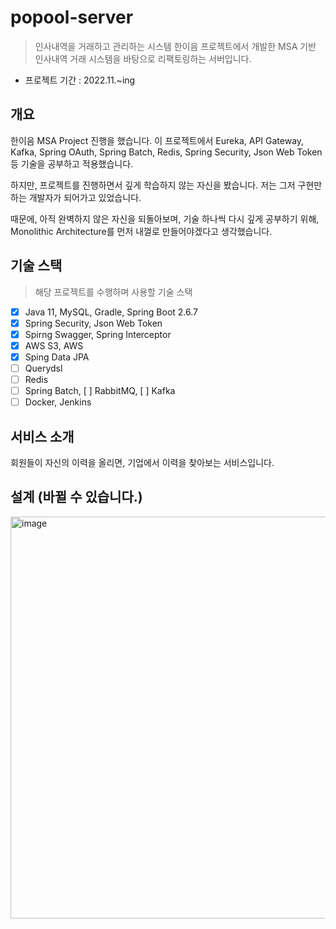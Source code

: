 # popool-server 
> 인사내역을 거래하고 관리하는 시스템
> 한이음 프로젝트에서 개발한 MSA 기반 인사내역 거래 시스템을 바탕으로 리팩토링하는 서버입니다.

- 프로젝트 기간 : 2022.11.~ing

## 개요
한이음 MSA Project 진행을 했습니다.
이 프로젝트에서 Eureka, API Gateway, Kafka, Spring OAuth, Spring Batch, Redis, Spring Security, Json Web Token 등 기술을 공부하고 적용했습니다.

하지만, 프로젝트를 진행하면서 깊게 학습하지 않는 자신을 봤습니다.
저는 그저 구현만 하는 개발자가 되어가고 있었습니다.

때문에, 아직 완벽하지 않은 자신을 되돌아보며, 기술 하나씩 다시 깊게 공부하기 위해,
Monolithic Architecture를 먼저 내껄로 만들어야겠다고 생각했습니다.

## 기술 스택
> 해당 프로젝트를 수행하며 사용할 기술 스택
- [x] Java 11, MySQL, Gradle, Spring Boot 2.6.7 
- [x] Spring Security, Json Web Token
- [x] Spirng Swagger, Spring Interceptor
- [x] AWS S3, AWS
- [x] Sping Data JPA
- [ ] Querydsl
- [ ] Redis
- [ ] Spring Batch, [ ] RabbitMQ, [ ] Kafka
- [ ] Docker, Jenkins

## 서비스 소개
회원들이 자신의 이력을 올리면, 기업에서 이력을 찾아보는 서비스입니다.

## 설계 (바뀔 수 있습니다.)
<img width="643" alt="image" src="https://user-images.githubusercontent.com/31675711/204999575-fe15db57-7df4-4c7b-ae61-0f55cae48252.png">


